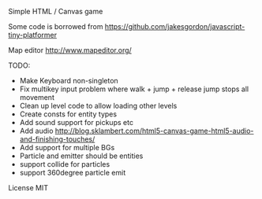Simple HTML / Canvas game

Some code is borrowed from https://github.com/jakesgordon/javascript-tiny-platformer

Map editor http://www.mapeditor.org/


TODO:
- Make Keyboard non-singleton
- Fix multikey input problem where walk + jump + release jump stops all movement
- Clean up level code to allow loading other levels
- Create consts for entity types
- Add sound support for pickups etc
- Add audio http://blog.sklambert.com/html5-canvas-game-html5-audio-and-finishing-touches/
- Add support for multiple BGs
- Particle and emitter should be entities
- support collide for particles
- support 360degree particle emit


License MIT
